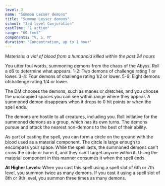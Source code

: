 ```yaml
---
level: 3
name: "Summon Lesser demons"
title: "Summon Lesser demons"
school: "3rd level Conjuration"
castTime: "1 action"
range: "60 feet"
components: "V, S, M"
duration: "Concentration, up to 1 hour"
---
```


Materials: *a vial of blood from a humanoid killed within the past 24 hours*

You utter foul words, summoning demons from the chaos of the Abyss. Roll a d6 to determine what appears. 1-2: Two demons of challenge rating 1 or lower. 3-4: Four demons of challenge rating 1/2 or lower. 5-6: Eight demons ofchallenge rating 1/4 or lower.

The DM chooses the demons, such as manes or dretches, and you choose the unoccupied spaces you can see within range where they appear. A summoned demon disappears when it drops to 0 hit points or when the spell ends.

The demons are hostile to all creatures, including you. Roll initiative for the summoned demons as a group, which has its own turns. The demons pursue and attack the nearest non-demons to the best of their ability.

As part of casting the spell, you can form a circle on the ground with the blood used as a material component. The circle is large enough to encompass your space. While the spell lasts, the summoned demons can't cross the circle or harm it, and they can't target anyone within it. Using the material component in this manner consumes it when the spell ends.

**At Higher Levels**: When you cast this spell using a spell slot of 6th or 7th level, you summon twice as many demons. If you cast it using a spell slot of 8th or 9th level, you summon three times as many demons.
